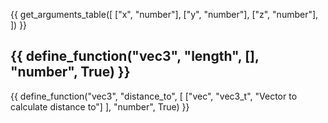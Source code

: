 {{ get_arguments_table([
    ["x", "number"],
    ["y", "number"],
    ["z", "number"],
]) }}

{{ define_function("vec3", "length", [], "number", True) }}
---
{{ define_function("vec3", "distance_to", [
    ["vec", "vec3_t", "Vector to calculate distance to"]
], "number", True) }}
